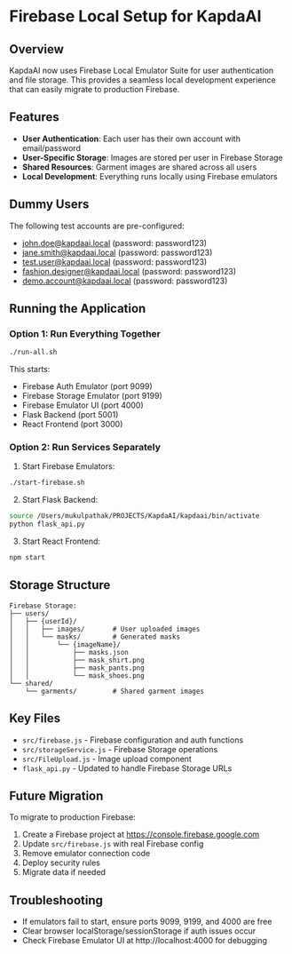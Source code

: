 # Firebase Local Setup for KapdaAI

## Overview
KapdaAI now uses Firebase Local Emulator Suite for user authentication and file storage. This provides a seamless local development experience that can easily migrate to production Firebase.

## Features
- **User Authentication**: Each user has their own account with email/password
- **User-Specific Storage**: Images are stored per user in Firebase Storage
- **Shared Resources**: Garment images are shared across all users
- **Local Development**: Everything runs locally using Firebase emulators

## Dummy Users
The following test accounts are pre-configured:
- john.doe@kapdaai.local (password: password123)
- jane.smith@kapdaai.local (password: password123)
- test.user@kapdaai.local (password: password123)
- fashion.designer@kapdaai.local (password: password123)
- demo.account@kapdaai.local (password: password123)

## Running the Application

### Option 1: Run Everything Together
```bash
./run-all.sh
```
This starts:
- Firebase Auth Emulator (port 9099)
- Firebase Storage Emulator (port 9199)
- Firebase Emulator UI (port 4000)
- Flask Backend (port 5001)
- React Frontend (port 3000)

### Option 2: Run Services Separately

1. Start Firebase Emulators:
```bash
./start-firebase.sh
```

2. Start Flask Backend:
```bash
source /Users/mukulpathak/PROJECTS/KapdaAI/kapdaai/bin/activate
python flask_api.py
```

3. Start React Frontend:
```bash
npm start
```

## Storage Structure
```
Firebase Storage:
├── users/
│   ├── {userId}/
│   │   ├── images/       # User uploaded images
│   │   └── masks/        # Generated masks
│   │       └── {imageName}/
│   │           ├── masks.json
│   │           ├── mask_shirt.png
│   │           ├── mask_pants.png
│   │           └── mask_shoes.png
└── shared/
    └── garments/         # Shared garment images
```

## Key Files
- `src/firebase.js` - Firebase configuration and auth functions
- `src/storageService.js` - Firebase Storage operations
- `src/FileUpload.js` - Image upload component
- `flask_api.py` - Updated to handle Firebase Storage URLs

## Future Migration
To migrate to production Firebase:
1. Create a Firebase project at https://console.firebase.google.com
2. Update `src/firebase.js` with real Firebase config
3. Remove emulator connection code
4. Deploy security rules
5. Migrate data if needed

## Troubleshooting
- If emulators fail to start, ensure ports 9099, 9199, and 4000 are free
- Clear browser localStorage/sessionStorage if auth issues occur
- Check Firebase Emulator UI at http://localhost:4000 for debugging